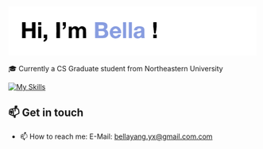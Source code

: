 <p>
<img src="/bella.png"/>
</p>

🎓 Currently a CS Graduate student from Northeastern University

[![My Skills](https://skillicons.dev/icons?i=java,css,html,mysql,cpp,py,js,ts,nodejs)](https://skillicons.dev)


## 📫 Get in touch
- 📫 How to reach me: E-Mail: [bellayang.yx@gmail.com.com](mailto:bellayang.yx@gmail.com)

